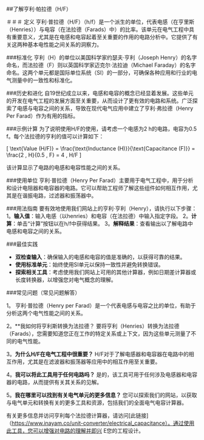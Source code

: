 ##了解亨利·帕拉德（H/F）

＃＃＃ 定义
亨利·普拉德（H/F）（h/f）是一个派生的单位，代表电感（在亨里斯（Henries））与电容（在法拉德（Farads）中）的比率。该单元在电气工程中具有重要意义，尤其是在电感和电容起着至关重要的作用的电路分析中。它提供了有关这两种基本电性能之间关系的洞察力。

###标准化
亨利（H）的单位以美国科学家约瑟夫·亨利（Joseph Henry）的名字命名，而法拉德（F）则以英国科学家迈克尔·法拉迪（Michael Faraday）的名字命名。这两个单元都是国际单位系统（SI）的一部分，可确保各种应用和行业的电气测量中的一致性和标准化。

###历史和进化
自19世纪成立以来，电感和电容的概念已经显着发展。这些单元的开发在电气工程的发展方面至关重要，从而设计了更有效的电路和系统。广泛探索了电感与电容之间的关系，导致在现代电气应用中建立了亨利·弗拉德（Henry Per Farad）作为有用的指标。

###示例计算
为了说明使用H/F的使用，请考虑一个电感为2 h的电路，电容为0.5 f。每个法拉德的亨利的值可以计算如下：

\[ \text{Value (H/F)} = \frac{\text{Inductance (H)}}{\text{Capacitance (F)}} = \frac{2 \, H}{0.5 \, F} = 4 \, H/F \]

该计算显示了电路的电感和电容性能之间的关系。

###使用单位
亨利·普拉德（Henry Per Farad）主要用于电气工程中，用于分析和设计电阻器和电容器的电路。它可以帮助工程师了解这些组件如何相互作用，尤其是在谐振电路，过滤器和振荡器中。

###用法指南
要有效地使用我们网站上的亨利·亨利（Henry），请执行以下步骤：
1。**输入值**：输入电感（以henries）和电容（在法拉德）中输入指定字段。
2。**计算**：单击“计算”按钮以在h/f中获得结果。
3。**解释结果**：查看输出以了解电路中电感和电容之间的关系。

###最佳实践
-  **双检查输入**：确保输入的电感和电容的值是准确的，以获得可靠的结果。
-  **使用标准单元**：始终使用SI单元以保持一致性并避免转换错误。
-  **探索相关工具**：考虑使用我们网站上可用的其他计算器，例如日期差计算器或长度转换器，以增强您对电气概念的理解。

###常见问题（常见问题解答）

1。
亨利·普拉德（Henry per Farad）是一个代表电感与电容之比的单位，有助于分析这两个电气性能之间的关系。

2。**我如何将亨利斯转换为法拉德？
要将亨利（Henries）转换为法拉德（Farads），您需要知道您正在工作的特定关系或上下文，因为这些单元测量了不同的电气性能。

3。**为什么H/F在电气工程中很重要？**
H/F对于了解电感器和电容器在电路中的相互作用，尤其是在滤波器和振荡器等应用中的相互作用至关重要。

4。**我可以将此工具用于任何电路吗？**
是的，该工具可用于任何涉及电感器和电容器的电路，从而提供有关其关系的见解。

5。**我在哪里可以找到有关电气单元的更多信息？**
您可以探索我们的网站，以获取与电气单元和转换有关的更多工具和资源，包括我们的全面电气电容计算器。

有关更多信息并访问亨利每个法拉德计算器，请访问[此链接]（https://www.inayam.co/unit-converter/electrical_capacitance）。通过使用此工具，您可以增强对电路的理解并即兴 E您的工程设计。